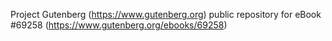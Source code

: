 Project Gutenberg (https://www.gutenberg.org) public repository for
eBook #69258 (https://www.gutenberg.org/ebooks/69258)
